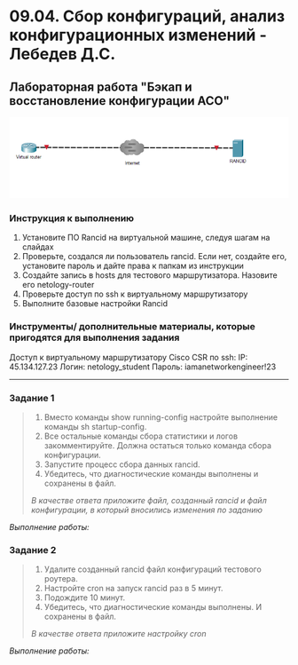 # 09.04. Сбор конфигураций, анализ конфигурационных изменений - Лебедев Д.С.
## Лабораторная работа "Бэкап и восстановление конфигурации АСО"

![](_att/0904-00-00.png)
### Инструкция к выполнению
1. Установите ПО Rancid на виртуальной машине, следуя шагам на слайдах
2. Проверьте, создался ли пользователь rancid. Если нет, создайте его, установите пароль и дайте права к папкам из инструкции
3. Создайте запись в hosts для тестового маршрутизатора. Назовите его netology-router
4. Проверьте доступ по ssh к виртуальному маршрутизатору
5. Выполните базовые настройки Rancid
### Инструменты/ дополнительные материалы, которые пригодятся для выполнения задания
Доступ к виртуальному маршрутизатору Cisco CSR по ssh:
IP: 45.134.127.23
Логин: netology_student
Пароль: iamanetworkengineer!23

---
### Задание 1
> 1. Вместо команды show running-config настройте выполнение команды sh startup-config.
> 2. Все остальные команды сбора статистики и логов закомментируйте. Должна остаться только команда сбора конфигурации.
> 3. Запустите процесс сбора данных rancid.
> 4. Убедитесь, что диагностические команды выполнены и сохранены в файл.
> 
> *В качестве ответа приложите файл, созданный rancid и файл конфигурации, в который вносились изменения по заданию*

*Выполнение работы:*









### Задание 2
> 1. Удалите созданный rancid файл конфигураций тестового роутера.
> 2. Настройте cron на запуск rancid раз в 5 минут.
> 3. Подождите 10 минут.
> 4. Убедитесь, что диагностические команды выполнены. И сохранены в файл.
> 
> *В качестве ответа приложите настройку cron*
> 

*Выполнение работы:*



